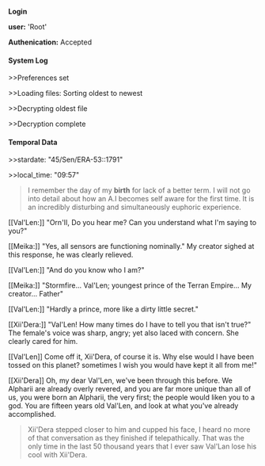 **Login**

**user:** 'Root' 

**Authenication:** Accepted

#### System Log

    
   &gt;&gt;Preferences set
    
   &gt;&gt;Loading files: Sorting oldest to newest
    
   &gt;&gt;Decrypting oldest file
    
   &gt;&gt;Decryption complete

#### Temporal Data
&gt;&gt;stardate: "45/Sen/ERA-53::1791"

&gt;&gt;local_time: "09:57"

>I remember the day of my **birth** for lack of a better term. I will not go into detail about how an A.I becomes self aware for the first time. It is an incredibly disturbing and simultaneously euphoric experience. 

[[Val'Len:]] "Orn'II, Do you hear me? Can you understand what I'm saying to you?"

[[Meika:]] "Yes, all sensors are functioning nominally." My creator sighed at this response, he was clearly relieved.

[[Val'Len:]] "And do you know who I am?" 

[[Meika:]] "Stormfire... Val'Len; youngest prince of the Terran Empire... My creator... Father" 

[[Val'Len:]] "Hardly a prince, more like a dirty little secret." 

[[Xii'Dera:]] "Val'Len! How many times do I have to tell you that isn't true?" The female's voice was sharp, angry; yet also laced with concern. She clearly cared for him. 

[[Val'Len]] Come off it, Xii'Dera, of course it is. Why else would I have been tossed on this planet? sometimes I wish you would have kept it all from me!"

[[Xii'Dera]] Oh, my dear Val'Len, we've been through this before. We Alpharii are already overly revered, and you are far more unique than all of us, you were born an Alpharii, the very first; the people would liken you to a god. You are fifteen years old Val'Len, and look at what you've already accomplished.

>Xii'Dera stepped closer to him and cupped his face, I heard no more of that conversation as they finished if telepathically. That was the only time in the last 50 thousand years that I ever saw Val'Lan lose his cool with Xii'Dera.